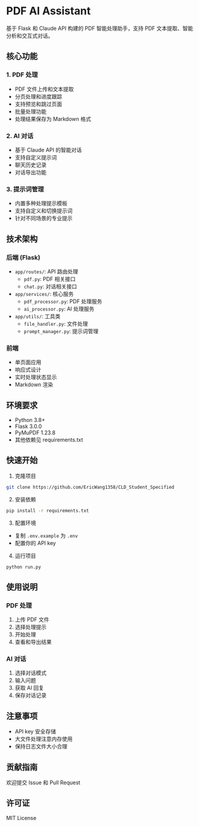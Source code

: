 # PDF AI Assistant

基于 Flask 和 Claude API 构建的 PDF 智能处理助手，支持 PDF 文本提取、智能分析和交互式对话。

## 核心功能

### 1. PDF 处理

- PDF 文件上传和文本提取
- 分页处理和进度跟踪
- 支持预览和跳过页面
- 批量处理功能
- 处理结果保存为 Markdown 格式

### 2. AI 对话

- 基于 Claude API 的智能对话
- 支持自定义提示词
- 聊天历史记录
- 对话导出功能

### 3. 提示词管理

- 内置多种处理提示模板
- 支持自定义和切换提示词
- 针对不同场景的专业提示

## 技术架构

### 后端 (Flask)

- `app/routes/`: API 路由处理
  - `pdf.py`: PDF 相关接口
  - `chat.py`: 对话相关接口
- `app/services/`: 核心服务
  - `pdf_processor.py`: PDF 处理服务
  - `ai_processor.py`: AI 处理服务
- `app/utils/`: 工具类
  - `file_handler.py`: 文件处理
  - `prompt_manager.py`: 提示词管理

### 前端

- 单页面应用
- 响应式设计
- 实时处理状态显示
- Markdown 渲染

## 环境要求

- Python 3.8+
- Flask 3.0.0
- PyMuPDF 1.23.8
- 其他依赖见 requirements.txt

## 快速开始

1. 克隆项目

```bash
git clone https://github.com/EricWang1358/CLD_Student_Specified
```

2. 安装依赖

```bash
pip install -r requirements.txt
```

3. 配置环境

- 复制 `.env.example` 为 `.env`
- 配置你的 API key

4. 运行项目

```bash
python run.py
```

## 使用说明

### PDF 处理

1. 上传 PDF 文件
2. 选择处理提示
3. 开始处理
4. 查看和导出结果

### AI 对话

1. 选择对话模式
2. 输入问题
3. 获取 AI 回复
4. 保存对话记录

## 注意事项

- API key 安全存储
- 大文件处理注意内存使用
- 保持日志文件大小合理

## 贡献指南

欢迎提交 Issue 和 Pull Request

## 许可证

MIT License
